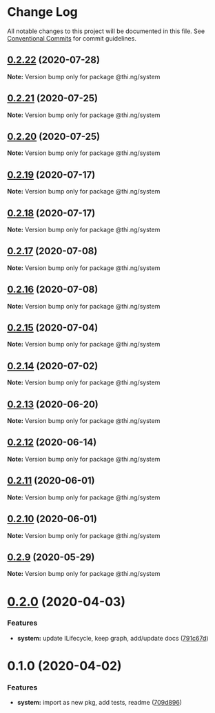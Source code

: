 # Change Log

All notable changes to this project will be documented in this file.
See [Conventional Commits](https://conventionalcommits.org) for commit guidelines.

## [0.2.22](https://github.com/thi-ng/umbrella/compare/@thi.ng/system@0.2.21...@thi.ng/system@0.2.22) (2020-07-28)

**Note:** Version bump only for package @thi.ng/system





## [0.2.21](https://github.com/thi-ng/umbrella/compare/@thi.ng/system@0.2.20...@thi.ng/system@0.2.21) (2020-07-25)

**Note:** Version bump only for package @thi.ng/system





## [0.2.20](https://github.com/thi-ng/umbrella/compare/@thi.ng/system@0.2.19...@thi.ng/system@0.2.20) (2020-07-25)

**Note:** Version bump only for package @thi.ng/system





## [0.2.19](https://github.com/thi-ng/umbrella/compare/@thi.ng/system@0.2.18...@thi.ng/system@0.2.19) (2020-07-17)

**Note:** Version bump only for package @thi.ng/system





## [0.2.18](https://github.com/thi-ng/umbrella/compare/@thi.ng/system@0.2.17...@thi.ng/system@0.2.18) (2020-07-17)

**Note:** Version bump only for package @thi.ng/system





## [0.2.17](https://github.com/thi-ng/umbrella/compare/@thi.ng/system@0.2.16...@thi.ng/system@0.2.17) (2020-07-08)

**Note:** Version bump only for package @thi.ng/system





## [0.2.16](https://github.com/thi-ng/umbrella/compare/@thi.ng/system@0.2.15...@thi.ng/system@0.2.16) (2020-07-08)

**Note:** Version bump only for package @thi.ng/system





## [0.2.15](https://github.com/thi-ng/umbrella/compare/@thi.ng/system@0.2.14...@thi.ng/system@0.2.15) (2020-07-04)

**Note:** Version bump only for package @thi.ng/system





## [0.2.14](https://github.com/thi-ng/umbrella/compare/@thi.ng/system@0.2.13...@thi.ng/system@0.2.14) (2020-07-02)

**Note:** Version bump only for package @thi.ng/system





## [0.2.13](https://github.com/thi-ng/umbrella/compare/@thi.ng/system@0.2.12...@thi.ng/system@0.2.13) (2020-06-20)

**Note:** Version bump only for package @thi.ng/system





## [0.2.12](https://github.com/thi-ng/umbrella/compare/@thi.ng/system@0.2.11...@thi.ng/system@0.2.12) (2020-06-14)

**Note:** Version bump only for package @thi.ng/system





## [0.2.11](https://github.com/thi-ng/umbrella/compare/@thi.ng/system@0.2.10...@thi.ng/system@0.2.11) (2020-06-01)

**Note:** Version bump only for package @thi.ng/system





## [0.2.10](https://github.com/thi-ng/umbrella/compare/@thi.ng/system@0.2.9...@thi.ng/system@0.2.10) (2020-06-01)

**Note:** Version bump only for package @thi.ng/system





## [0.2.9](https://github.com/thi-ng/umbrella/compare/@thi.ng/system@0.2.8...@thi.ng/system@0.2.9) (2020-05-29)

**Note:** Version bump only for package @thi.ng/system





# [0.2.0](https://github.com/thi-ng/umbrella/compare/@thi.ng/system@0.1.0...@thi.ng/system@0.2.0) (2020-04-03)


### Features

* **system:** update ILifecycle, keep graph, add/update docs ([791c67d](https://github.com/thi-ng/umbrella/commit/791c67d446c5fae041831a16b250b5cfd62312d0))





# 0.1.0 (2020-04-02)


### Features

* **system:** import as new pkg, add tests, readme ([709d896](https://github.com/thi-ng/umbrella/commit/709d896cee964dc876e1e53c95a3b77a00d8c433))
